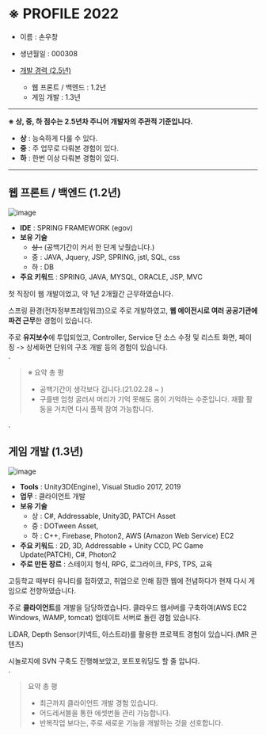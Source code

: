 # ※ PROFILE 2022

+ 이름 : 손우창  

+ 생년월일 : 000308

+ [개발 경력 (2.5년)](https://github.com/wooson0308/myportfolio/blob/main/career.md)
  + 웹 프론트 / 백엔드 : 1.2년
  + 게임 개발 : 1.3년  

---
**※ 상, 중, 하 점수는 2.5년차 주니어 개발자의 주관적 기준입니다.**  

- **상** : 능숙하게 다룰 수 있다.
- **중** : 주 업무로 다뤄본 경험이 있다.
- **하** : 한번 이상 다뤄본 경험이 있다.  

---

웹 프론트 / 백엔드 (1.2년)
---  
![image](https://user-images.githubusercontent.com/53608923/155655945-c29441e7-12d8-42c5-a87d-823947ad0ef1.png)   


+ **IDE** : SPRING FRAMEWORK (egov)
+ **보유 기술**
  + ~~상 :~~ (공백기간이 커서 한 단계 낮췄습니다.)
  + 중 : JAVA, Jquery, JSP, SPRING, jstl, SQL, css
  + 하 : DB
+ **주요 키워드** : SPRING, JAVA, MYSQL, ORACLE, JSP, MVC    

첫 직장이 웹 개발이었고, 약 1년 2개월간 근무하였습니다.   

스프링 환경(전자정부프레임워크)으로 주로 개발하였고, **웹 에이전시로 여러 공공기관에 파견 근무**한 경험이 있습니다.  
  
주로 **유지보수**에 투입되었고, Controller, Service 단 소스 수정 및 리스트 화면, 페이징 -> 상세화면 단위의 구조 개발 등의 경험이 있습니다.   
.  
  
> ※ 요약 총 평 
> - 공백기간이 생각보다 깁니다.(21.02.28 ~ )
> - 구를땐 엄청 굴러서 머리가 기억 못해도 몸이 기억하는 수준입니다. 재활 활동을 거치면 다시 플젝 참여 가능합니다.    

. 

게임 개발 (1.3년)
---
![image](https://user-images.githubusercontent.com/53608923/155656211-1c93379b-8a04-478d-bc7d-f53b7a06ddf9.png)  

+ **Tools** : Unity3D(Engine), Visual Studio 2017, 2019
+ **업무** : 클라이언트 개발
+ **보유 기술**
  + 상 : C#, Addressable, Unity3D, PATCH Asset
  + 중 : DOTween Asset, 
  + 하 : C++, Firebase, Photon2, AWS (Amazon Web Service) EC2
+ **주요 키워드** : 2D, 3D, Addressable + Unity CCD, PC Game Update(PATCH), C#, Photon2
+ **주로 만든 장르** : 스테이지 형식, RPG, 로그라이크, FPS, TPS, 교육  

고등학교 때부터 유니티를 접하였고, 취업으로 인해 잠깐 웹에 전념하다가 현재 다시 게임으로 전향하였습니다.  

주로 **클라이언트**를 개발을 담당하였습니다. 클라우드 웹서버를 구축하여(AWS EC2 Windows, WAMP, tomcat) 업데이트 서버로 돌린 경험 있습니다.  
  
LiDAR, Depth Sensor(키넥트, 아스트라)를 활용한 프로젝트 경험이 있습니다.(MR 콘텐츠)  

시놀로지에 SVN 구축도 진행해보았고, 포트포워딩도 할 줄 압니다.  
.  
  
> 요약 총 평 
> - 최근까지 클라이언트 개발 경험 있습니다.
> - 어드레서블을 통한 에셋번들 관리 가능합니다.
> - 반복작업 보다는, 주로 새로운 기능을 개발하는 것을 선호합니다.
  
